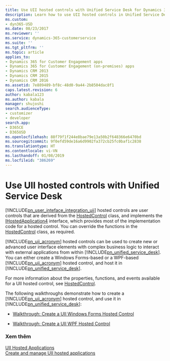 ```yaml
---
title: Use UII hosted controls with Unified Service Desk for Dynamics 365 for Customer Engagement apps| MicrosoftDocs
description: Learn how to use UII hosted controls in Unified Service Desk.
ms.custom:
- dyn365-USD
ms.date: 08/23/2017
ms.reviewer: ''
ms.service: dynamics-365-customerservice
ms.suite: ''
ms.tgt_pltfrm: ''
ms.topic: article
applies_to:
- Dynamics 365 for Customer Engagement apps
- Dynamics 365 for Customer Engagement (on-premises) apps
- Dynamics CRM 2013
- Dynamics CRM 2015
- Dynamics CRM 2016
ms.assetid: 7e889489-bf8c-48d0-9a44-2b8504dac8f1
caps.latest.revision: 6
author: kabala123
ms.author: kabala
manager: shujoshi
search.audienceType:
- customizer
- developer
search.app:
- D365CE
- D365USD
ms.openlocfilehash: 88f79f1f244e8bae79e13a50b2f648366e6470bd
ms.sourcegitcommit: 9f0efd59de16a6d9902fa372cb25fc0baf1c2838
ms.translationtype: HT
ms.contentlocale: vi-VN
ms.lasthandoff: 01/08/2019
ms.locfileid: "386269"
---
```

# <a name="use-uii-hosted-controls-with-unified-service-desk"></a>Use UII hosted controls with Unified Service Desk
[!INCLUDE[pn_user_inteface_integration_uii](../includes/pn-user-interface-integration-uii.md)] hosted controls are user controls that are derived from the [HostedControl](https://docs.microsoft.com/dotnet/api/microsoft.uii.csr.hostedcontrol) class, and  implements the [IHostedApplication4](https://docs.microsoft.com/dotnet/api/microsoft.uii.csr.ihostedapplication4) interface, which provides most of the implementation code for a hosted control. You can override the functions in the [HostedControl](https://docs.microsoft.com/dotnet/api/microsoft.uii.csr.hostedcontrol) class, as required.  
  
 [!INCLUDE[pn_uii_acronym](../includes/pn-uii-acronym.md)] hosted controls can be used to create new or advanced user interface elements with complex business logic to interact with external applications from within [!INCLUDE[pn_unified_service_desk](../includes/pn-unified-service-desk.md)]. You can either create a Windows Forms-based or a WPF-based [!INCLUDE[pn_uii_acronym](../includes/pn-uii-acronym.md)] hosted control, and host it in [!INCLUDE[pn_unified_service_desk](../includes/pn-unified-service-desk.md)].  
  
 For more information about the properties, functions, and events available for a UII hosted control, see [HostedControl](https://docs.microsoft.com/dotnet/api/microsoft.uii.csr.hostedcontrol).  
  
 The following walkthroughs demonstrate how to create a [!INCLUDE[pn_uii_acronym](../includes/pn-uii-acronym.md)] hosted control, and use it in [!INCLUDE[pn_unified_service_desk](../includes/pn-unified-service-desk.md)]:  
  
-   [Walkthrough: Create a UII Windows Forms Hosted Control](../unified-service-desk/walkthrough-create-uii-windows-forms-hosted-control.md)  
  
-   [Walkthrough: Create a UII WPF Hosted Control](../unified-service-desk/walkthrough-create-uii-wpf-hosted-control.md)  
  
### <a name="see-also"></a>Xem thêm  
 [UII Hosted Applications](../unified-service-desk/uii-hosted-applications.md)   
 [Create and manage UII hosted applications](../unified-service-desk/create-manage-uii-hosted-applications.md)
